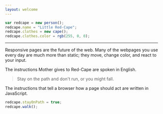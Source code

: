 ```yaml
---
layout: welcome
---
```


```javascript
var redcape = new person();
redcape.name = "Little Red-Cape";
redcape.clothes = new cape();
redcape.clothes.color = rgb(255, 0, 0);
```

---

Responsive pages are the future of the web. Many of the webpages you use every day are much more than static; they <span id="move">move</span>, change <span id="color">color</span>, and react to your <span id="input">input</span>.

The instructions Mother gives to Red-Cape are spoken in English.
> Stay on the path and don't run, or you might fall.

The instructions that tell a browser how a page should act are written in JavaScript.
```javascript
redcape.stayOnPath = true;
redcape.walk();
```

